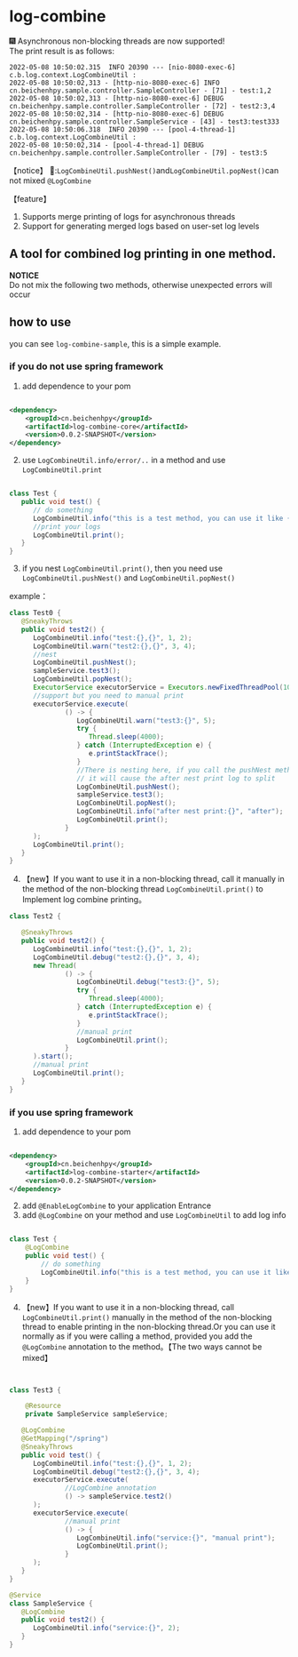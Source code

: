 # log-combine

🎆 Asynchronous non-blocking threads are now supported!  
The print result is as follows:

```text
2022-05-08 10:50:02.315  INFO 20390 --- [nio-8080-exec-6] c.b.log.context.LogCombineUtil : 
2022-05-08 10:50:02,313 - [http-nio-8080-exec-6] INFO cn.beichenhpy.sample.controller.SampleController - [71] - test:1,2
2022-05-08 10:50:02,313 - [http-nio-8080-exec-6] DEBUG cn.beichenhpy.sample.controller.SampleController - [72] - test2:3,4
2022-05-08 10:50:02,314 - [http-nio-8080-exec-6] DEBUG cn.beichenhpy.sample.controller.SampleService - [43] - test3:test333
2022-05-08 10:50:06.318  INFO 20390 --- [pool-4-thread-1] c.b.log.context.LogCombineUtil : 
2022-05-08 10:50:02,314 - [pool-4-thread-1] DEBUG cn.beichenhpy.sample.controller.SampleController - [79] - test3:5
```

【notice】 📢:`LogCombineUtil.pushNest()`and`LogCombineUtil.popNest()`can not mixed `@LogCombine`

【feature】

1. Supports merge printing of logs for asynchronous threads
2. Support for generating merged logs based on user-set log levels

## A tool for combined log printing in one method.

**NOTICE**  
Do not mix the following two methods, otherwise unexpected errors will occur

## how to use

you can see `log-combine-sample`, this is a simple example.

### if you do not use spring framework

1. add dependence to your pom

```xml

<dependency>
    <groupId>cn.beichenhpy</groupId>
    <artifactId>log-combine-core</artifactId>
    <version>0.0.2-SNAPSHOT</version>
</dependency>
```

2. use `LogCombineUtil.info/error/..` in a method and use `LogCombineUtil.print`

```java

class Test {
   public void test() {
      // do something
      LogCombineUtil.info("this is a test method, you can use it like {}", "logback");
      //print your logs
      LogCombineUtil.print();
   }
}

```

3. if you nest `LogCombineUtil.print()`, then you need use `LogCombineUtil.pushNest()`
   and `LogCombineUtil.popNest()`

example：

```java
class Test0 {
   @SneakyThrows
   public void test2() {
      LogCombineUtil.info("test:{},{}", 1, 2);
      LogCombineUtil.warn("test2:{},{}", 3, 4);
      //nest
      LogCombineUtil.pushNest();
      sampleService.test3();
      LogCombineUtil.popNest();
      ExecutorService executorService = Executors.newFixedThreadPool(10);
      //support but you need to manual print
      executorService.execute(
              () -> {
                 LogCombineUtil.warn("test3:{}", 5);
                 try {
                    Thread.sleep(4000);
                 } catch (InterruptedException e) {
                    e.printStackTrace();
                 }
                 //There is nesting here, if you call the pushNest method before the method and then call popNest, 
                 // it will cause the after nest print log to split
                 LogCombineUtil.pushNest();
                 sampleService.test3();
                 LogCombineUtil.popNest();
                 LogCombineUtil.info("after nest print:{}", "after");
                 LogCombineUtil.print();
              }
      );
      LogCombineUtil.print();
   }
}
```

4. 【new】If you want to use it in a non-blocking thread, call it manually in the method of the non-blocking thread
   `LogCombineUtil.print()` to Implement log combine printing。

```java
class Test2 {

   @SneakyThrows
   public void test2() {
      LogCombineUtil.info("test:{},{}", 1, 2);
      LogCombineUtil.debug("test2:{},{}", 3, 4);
      new Thread(
              () -> {
                 LogCombineUtil.debug("test3:{}", 5);
                 try {
                    Thread.sleep(4000);
                 } catch (InterruptedException e) {
                    e.printStackTrace();
                 }
                 //manual print
                 LogCombineUtil.print();
              }
      ).start();
      //manual print
      LogCombineUtil.print();
   }
}
```

### if you use spring framework

1. add dependence to your pom

```xml

<dependency>
    <groupId>cn.beichenhpy</groupId>
    <artifactId>log-combine-starter</artifactId>
    <version>0.0.2-SNAPSHOT</version>
</dependency>
```

2. add `@EnableLogCombine` to your application Entrance
3. add `@LogCombine` on your method and use `LogCombineUtil` to add log info

```java

class Test {
    @LogCombine
    public void test() {
        // do something
        LogCombineUtil.info("this is a test method, you can use it like {}", "logback");
    }
}

```

4. 【new】If you want to use it in a non-blocking thread, call `LogCombineUtil.print()` manually in the method of the
   non-blocking thread to enable printing in the non-blocking thread.Or you can use it normally as if you were calling a
   method, provided you add the `@LogCombine` annotation to the method。【The two ways cannot be mixed】

```java


class Test3 {

    @Resource
    private SampleService sampleService;

   @LogCombine
   @GetMapping("/spring")
   @SneakyThrows
   public void test() {
      LogCombineUtil.info("test:{},{}", 1, 2);
      LogCombineUtil.debug("test2:{},{}", 3, 4);
      executorService.execute(
              //LogCombine annotation
              () -> sampleService.test2()
      );
      executorService.execute(
              //manual print
              () -> {
                 LogCombineUtil.info("service:{}", "manual print");
                 LogCombineUtil.print();
              }
      );
   }
}

@Service
class SampleService {
   @LogCombine
   public void test2() {
      LogCombineUtil.info("service:{}", 2);
   }
}
```